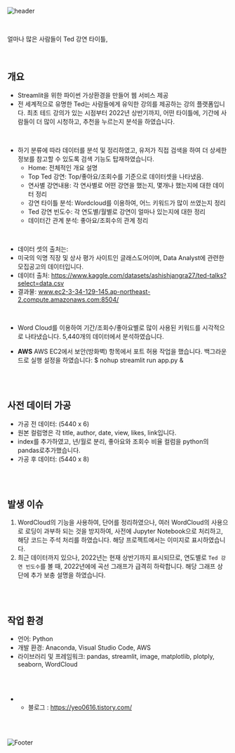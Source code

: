 ![header](https://capsule-render.vercel.app/api?type=waving&text=project_ted&animation=fadeIn&color=timeGradient&fontSize=50&height=180 )

</br>

얼마나 많은 사람들이 Ted 강연 타이틀, 

</br>

## 개요
- Streamlit을 위한 파이썬 가상환경을 만들어 웹 서비스 제공
- 전 세계적으로 유명한 Ted는 사람들에게 유익한 강의를 제공하는 강의 플랫폼입니다. 최초 테드 강의가 있는 시점부터 2022년 상반기까지, 어떤 타이틀에, 기간에 사람들이 더 많이 시청하고, 추천을 누르는지 분석을 하였습니다.

</br>

- 하기 분류에 따라 데이터를 분석 및 정리하였고, 유저가 직접 검색을 하여 더 상세한 정보를 참고할 수 있도록 검색 기능도 탑재하였습니다. 
  - Home: 전체적인 개요 설명
  - Top Ted 강연: Top/좋아요/조회수를 기준으로 데이터셋을 나타냈음.
  - 연사별 강연내용: 각 연사별로 어떤 강연을 했는지, 몇개나 했는지에 대한 데이터 정리
  - 강연 타이틀 분석: Wordcloud를 이용하여, 어느 키워드가 많이 쓰였는지 정리
  - Ted 강연 빈도수: 각 연도별/월별로 강연이 얼마나 있는지에 대한 정리
  - 데이터간 관계 분석: 좋아요/조회수의 관계 정리

</br>

- 데이터 셋의 출처는:
- 미국의 익명 직장 및 상사 평가 사이트인 글래스도어이며, Data Analyst에 관련한 모집공고의 데이터입니다.
- 데이터 출처: https://www.kaggle.com/datasets/ashishjangra27/ted-talks?select=data.csv
- 결과물: www.ec2-3-34-129-145.ap-northeast-2.compute.amazonaws.com:8504/

</br>

- Word Cloud를 이용하여 기간/조회수/좋아요별로 많이 사용된 키워드를 시각적으로 나타냈습니다. 
5,440개의 데이터에서 분석하였습니다.

- **AWS** 
AWS EC2에서 보안(방화벽) 항목에서 포트 허용 작업을 했습니다.
백그라운드로 실행 설정을 하였습니다: $ nohup streamlit run app.py &

</br>

</br>

## 사전 데이터 가공

- 가공 전 데이터: (5440 x 6)
- 원본 컬럼명은 각 title, author, date, view, likes, link입니다.
- index를 추가하였고, 년/월로 분리, 좋아요와 조회수 비율 컬럼을 python의 pandas로추가했습니다.
- 가공 후 데이터: (5440 x 8)

</br>

</br>

## 발생 이슈

1. WordCloud의 기능을 사용하여, 단어를 정리하였으나, 여러 WordCloud의 사용으로 로딩이 과부하 되는 것을 방지하여, 사전에 Jupyter Notebook으로 처리하고, 해당 코드는 주석 처리를 하였습니다. 해당 프로젝트에서는 이미지로 표시하였습니다.
2. 최근 데이터까지 있으나, 2022년는 현재 상반기까지 표시되므로, 연도별로 `Ted 강연 빈도수`를 볼 때, 2022년에에 곡선 그래프가 급격히 하락합니다. 해당 그래프 상단에 추가 보충 설명을 하였습니다. 

</br>

</br>



## 작업 환경

- 언어: Python
- 개발 환경: Anaconda, Visual Studio Code, AWS
- 라이브러리 및 프레임워크: pandas, streamlit, image, matplotlib, plotply, seaborn, WordCloud

</br>

</br>

* - 블로그 : https://yeo0616.tistory.com/



</br>

</br>

![Footer](https://capsule-render.vercel.app/api?type=waving&color=timeGradient&height=100&section=footer)
